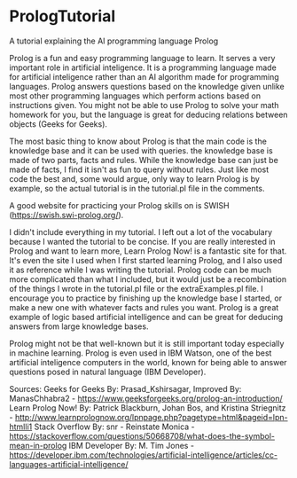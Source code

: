 # PrologTutorial
A tutorial explaining the AI programming language Prolog

Prolog is a fun and easy programming language to learn. It serves a very important role in artificial inteligence. It is a programming language made for artificial inteligence rather than an AI algorithm made for programming languages. Prolog answers questions based on the knowledge given unlike most other programming languages which perform actions based on instructions given. You might not be able to use Prolog to solve your math homework for you, but the language is great for deducing relations between objects (Geeks for Geeks).

The most basic thing to know about Prolog is that the main code is the knowledge base and it can be used with queries. the knowledge base is made of two parts, facts and rules. While the knowledge base can just be made of facts, I find it isn't as fun to query without rules. Just like most code the best and, some would argue, only way to learn Prolog is by example, so the actual tutorial is in the tutorial.pl file in the comments.

A good website for practicing your Prolog skills on is SWISH (https://swish.swi-prolog.org/). 

I didn't include everything in my tutorial. I left out a lot of the vocabulary because I wanted the tutorial to be concise. If you are really interested in Prolog and want to learn more, Learn Prolog Now! is a fantastic site for that. It's even the site I used when I first started learning Prolog, and I also used it as reference while I was writing the tutorial. Prolog code can be much more complicated than what I included, but it would just be a recombination of the things I wrote in the tutorial.pl file or the extraExamples.pl file. I encourage you to practice by finishing up the knowledge base I started, or make a new one with whatever facts and rules you want. Prolog is a great example of logic based artificial intelligence and can be great for deducing answers from large knowledge bases.

Prolog might not be that well-known but it is still important today especially in machine learning. Prolog is even used in IBM Watson, one of the best artificial inteligence computers in the world, known for being able to answer questions posed in natural language (IBM Developer).

Sources:
Geeks for Geeks By: Prasad_Kshirsagar, Improved By: ManasChhabra2 - https://www.geeksforgeeks.org/prolog-an-introduction/
Learn Prolog Now! By: Patrick Blackburn, Johan Bos, and Kristina Striegnitz - http://www.learnprolognow.org/lpnpage.php?pagetype=html&pageid=lpn-htmlli1
Stack Overflow  By: snr - Reinstate Monica - https://stackoverflow.com/questions/50668708/what-does-the-symbol-mean-in-prolog
IBM Developer By: M. Tim Jones - https://developer.ibm.com/technologies/artificial-intelligence/articles/cc-languages-artificial-intelligence/
